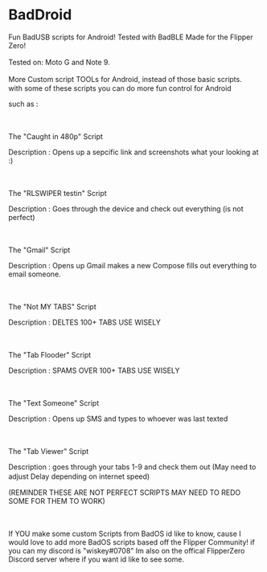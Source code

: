 # BadDroid
Fun BadUSB scripts for Android! Tested with BadBLE Made for the Flipper Zero!

Tested on: 
Moto G and
Note 9.
ㅤㅤ

More Custom script TOOLs for Android, instead of those basic scripts.
ㅤ
with some of these scripts you can do more fun control for Android 


such as :

ㅤ

The "Caught in 480p" Script

Description : Opens up a sepcific link and screenshots what your looking at :)

ㅤ

The "RLSWIPER testin" Script

Description : Goes through the device and check out everything (is not perfect)

ㅤ

The "Gmail" Script

Description : Opens up Gmail makes a new Compose fills out everything to email someone.

ㅤ

The "Not MY TABS" Script

Description : DELTES 100+ TABS USE WISELY 

ㅤ

The "Tab Flooder" Script

Description : SPAMS OVER 100+ TABS USE WISELY 

ㅤ

The "Text Someone" Script

Description : Opens up SMS and types to whoever was last texted

ㅤㅤ

The "Tab Viewer" Script

Description : goes through your tabs 1-9 and check them out (May need to adjust Delay depending on internet speed)
ㅤ
ㅤ

(REMINDER THESE ARE NOT PERFECT SCRIPTS MAY NEED TO REDO SOME FOR THEM TO WORK)




ㅤ

If YOU make some custom Scripts from BadOS id like to know, cause I would love to add more BadOS scripts based off the Flipper Community! 
if you can my discord is "wiskey#0708"
Im also on the offical FlipperZero Discord server where if you want id like to see some.

